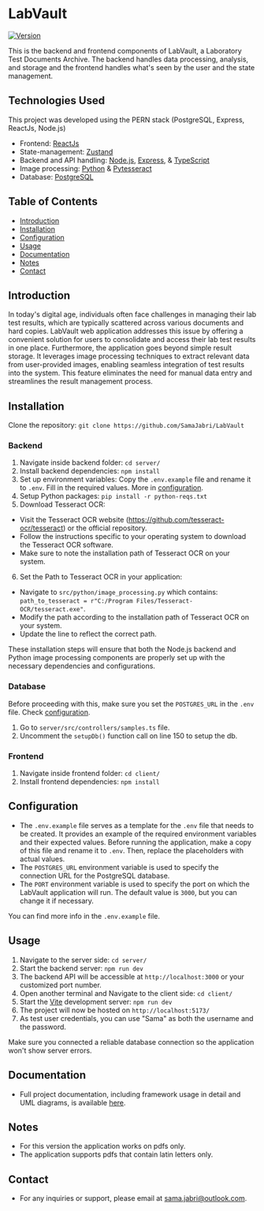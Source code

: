 # LabVault

[![Version](https://img.shields.io/badge/version-1.0.0-blue.svg)]()

This is the backend and frontend components of LabVault, a Laboratory Test Documents Archive. The backend handles data processing, analysis, and storage and the frontend handles what's seen by the user and the state management.

## Technologies Used

This project was developed using the PERN stack (PostgreSQL, Express, ReactJs, Node.js)

- Frontend: [ReactJs](https://react.dev/)
- State-management: [Zustand](https://zustand-demo.pmnd.rs/)
- Backend and API handling: [Node.js](https://nodejs.org/en), [Express](https://expressjs.com/), & [TypeScript](https://www.typescriptlang.org/)
- Image processing: [Python](https://www.python.org/) & [Pytesseract](https://pypi.org/project/pytesseract/)
- Database: [PostgreSQL](https://www.postgresql.org/)

## Table of Contents

- [Introduction](#introduction)
- [Installation](#installation)
- [Configuration](#configuration)
- [Usage](#usage)
- [Documentation](#documentation)
- [Notes](#notes)
- [Contact](#contact)

## Introduction

In today's digital age, individuals often face challenges in managing their lab test results, which are
typically scattered across various documents and hard copies. LabVault web application addresses this
issue by offering a convenient solution for users to consolidate and access their lab test results in one
place.
Furthermore, the application goes beyond simple result storage. It leverages image processing techniques
to extract relevant data from user-provided images, enabling seamless integration of test results into the
system. This feature eliminates the need for manual data entry and streamlines the result management
process.

## Installation

Clone the repository: `git clone https://github.com/SamaJabri/LabVault`

### Backend

1. Navigate inside backend folder: `cd server/`
2. Install backend dependencies: `npm install`
3. Set up environment variables: Copy the `.env.example` file and rename it to `.env`. Fill in the required values. More in [configuration](#configuration).
4. Setup Python packages: `pip install -r python-reqs.txt`
5. Download Tesseract OCR:

- Visit the Tesseract OCR website (https://github.com/tesseract-ocr/tesseract) or the official repository.
- Follow the instructions specific to your operating system to download the Tesseract OCR software.
- Make sure to note the installation path of Tesseract OCR on your system.

6. Set the Path to Tesseract OCR in your application:

- Navigate to `src/python/image_processing.py` which contains: `path_to_tesseract = r"C:/Program Files/Tesseract-OCR/tesseract.exe"`.
- Modify the path according to the installation path of Tesseract OCR on your system.
- Update the line to reflect the correct path.

These installation steps will ensure that both the Node.js backend and Python image processing components are properly set up with the necessary dependencies and configurations.

### Database

Before proceeding with this, make sure you set the `POSTGRES_URL` in the `.env` file. Check [configuration](#configuration).

1. Go to `server/src/controllers/samples.ts` file.
2. Uncomment the `setupDb()` function call on line 150 to setup the db.

### Frontend

1. Navigate inside frontend folder: `cd client/`
2. Install frontend dependencies: `npm install`

## Configuration

- The `.env.example` file serves as a template for the `.env` file that needs to be created. It provides an example of the required environment variables and their expected values. Before running the application, make a copy of this file and rename it to `.env`. Then, replace the placeholders with actual values.
- The `POSTGRES_URL` environment variable is used to specify the connection URL for the PostgreSQL database.
- The `PORT` environment variable is used to specify the port on which the LabVault application will run. The default value is `3000`, but you can change it if necessary.

You can find more info in the `.env.example` file.

## Usage

1. Navigate to the server side: `cd server/`
2. Start the backend server: `npm run dev`
3. The backend API will be accessible at `http://localhost:3000` or your customized port number.
4. Open another terminal and Navigate to the client side: `cd client/`
5. Start the [Vite](https://vitejs.dev/) development server: `npm run dev`
6. The project will now be hosted on `http://localhost:5173/`
7. As test user credentials, you can use "Sama" as both the username and the password.

Make sure you connected a reliable database connection so the application won't show server errors.

## Documentation

- Full project documentation, including framework usage in detail and UML diagrams, is available [here](https://drive.google.com/file/d/1IFdpmK_x_vtRFhVSTRConuQfe3kXrnou/view?usp=drive_link).

## Notes

- For this version the application works on pdfs only.
- The application supports pdfs that contain latin letters only.

## Contact

- For any inquiries or support, please email at sama.jabri@outlook.com.
